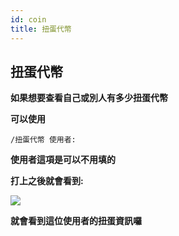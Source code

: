 ```yaml
---
id: coin
title: 扭蛋代幣
---
```


## 扭蛋代幣

**如果想要查看自己或別人有多少扭蛋代幣**

**可以使用**

`/扭蛋代幣 使用者:`

**使用者這項是可以不用填的**

**打上之後就會看到:**

![](https://cdn.discordapp.com/attachments/991337796960784424/997435298134884352/unknown.png)

**就會看到這位使用者的扭蛋資訊囉**

